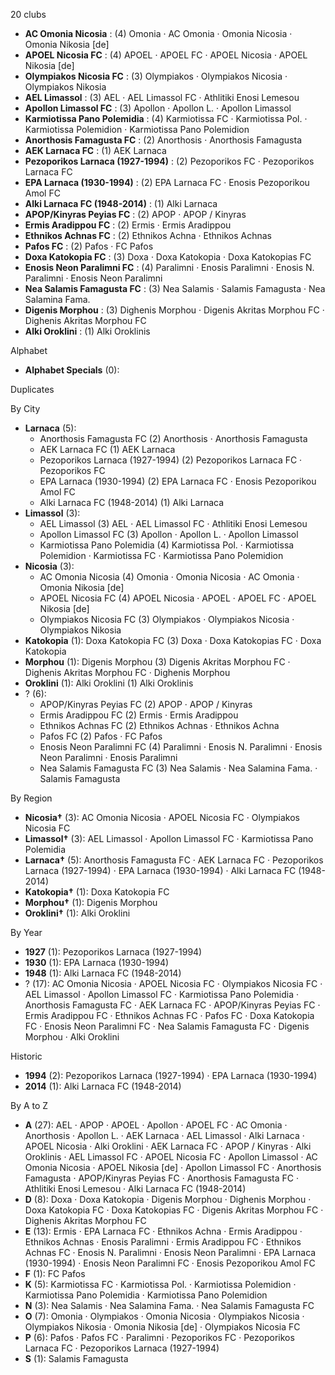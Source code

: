 20 clubs

- **AC Omonia Nicosia** : (4) Omonia · AC Omonia · Omonia Nicosia · Omonia Nikosia [de]
- **APOEL Nicosia FC** : (4) APOEL · APOEL FC · APOEL Nicosia · APOEL Nikosia [de]
- **Olympiakos Nicosia FC** : (3) Olympiakos · Olympiakos Nicosia · Olympiakos Nikosia
- **AEL Limassol** : (3) AEL · AEL Limassol FC · Athlitiki Enosi Lemesou
- **Apollon Limassol FC** : (3) Apollon · Apollon L. · Apollon Limassol
- **Karmiotissa Pano Polemidia** : (4) Karmiotissa FC · Karmiotissa Pol. · Karmiotissa Polemidion · Karmiotissa Pano Polemidion
- **Anorthosis Famagusta FC** : (2) Anorthosis · Anorthosis Famagusta
- **AEK Larnaca FC** : (1) AEK Larnaca
- **Pezoporikos Larnaca (1927-1994)** : (2) Pezoporikos FC · Pezoporikos Larnaca FC
- **EPA Larnaca (1930-1994)** : (2) EPA Larnaca FC · Enosis Pezoporikou Amol FC
- **Alki Larnaca FC (1948-2014)** : (1) Alki Larnaca
- **APOP/Kinyras Peyias FC** : (2) APOP · APOP / Kinyras
- **Ermis Aradippou FC** : (2) Ermis · Ermis Aradippou
- **Ethnikos Achnas FC** : (2) Ethnikos Achna · Ethnikos Achnas
- **Pafos FC** : (2) Pafos · FC Pafos
- **Doxa Katokopia FC** : (3) Doxa · Doxa Katokopia · Doxa Katokopias FC
- **Enosis Neon Paralimni FC** : (4) Paralimni · Enosis Paralimni · Enosis N. Paralimni · Enosis Neon Paralimni
- **Nea Salamis Famagusta FC** : (3) Nea Salamis · Salamis Famagusta · Nea Salamina Fama.
- **Digenis Morphou** : (3) Dighenis Morphou · Digenis Akritas Morphou FC · Dighenis Akritas Morphou FC
- **Alki Oroklini** : (1) Alki Oroklinis




Alphabet

- **Alphabet Specials** (0): 




Duplicates





By City

- **Larnaca** (5): 
  - Anorthosis Famagusta FC  (2) Anorthosis · Anorthosis Famagusta
  - AEK Larnaca FC  (1) AEK Larnaca
  - Pezoporikos Larnaca (1927-1994)  (2) Pezoporikos Larnaca FC · Pezoporikos FC
  - EPA Larnaca (1930-1994)  (2) EPA Larnaca FC · Enosis Pezoporikou Amol FC
  - Alki Larnaca FC (1948-2014)  (1) Alki Larnaca
- **Limassol** (3): 
  - AEL Limassol  (3) AEL · AEL Limassol FC · Athlitiki Enosi Lemesou
  - Apollon Limassol FC  (3) Apollon · Apollon L. · Apollon Limassol
  - Karmiotissa Pano Polemidia  (4) Karmiotissa Pol. · Karmiotissa Polemidion · Karmiotissa FC · Karmiotissa Pano Polemidion
- **Nicosia** (3): 
  - AC Omonia Nicosia  (4) Omonia · Omonia Nicosia · AC Omonia · Omonia Nikosia [de]
  - APOEL Nicosia FC  (4) APOEL Nicosia · APOEL · APOEL FC · APOEL Nikosia [de]
  - Olympiakos Nicosia FC  (3) Olympiakos · Olympiakos Nicosia · Olympiakos Nikosia
- **Katokopia** (1): Doxa Katokopia FC  (3) Doxa · Doxa Katokopias FC · Doxa Katokopia
- **Morphou** (1): Digenis Morphou  (3) Digenis Akritas Morphou FC · Dighenis Akritas Morphou FC · Dighenis Morphou
- **Oroklini** (1): Alki Oroklini  (1) Alki Oroklinis
- ? (6): 
  - APOP/Kinyras Peyias FC  (2) APOP · APOP / Kinyras
  - Ermis Aradippou FC  (2) Ermis · Ermis Aradippou
  - Ethnikos Achnas FC  (2) Ethnikos Achnas · Ethnikos Achna
  - Pafos FC  (2) Pafos · FC Pafos
  - Enosis Neon Paralimni FC  (4) Paralimni · Enosis N. Paralimni · Enosis Neon Paralimni · Enosis Paralimni
  - Nea Salamis Famagusta FC  (3) Nea Salamis · Nea Salamina Fama. · Salamis Famagusta




By Region

- **Nicosia†** (3):   AC Omonia Nicosia · APOEL Nicosia FC · Olympiakos Nicosia FC
- **Limassol†** (3):   AEL Limassol · Apollon Limassol FC · Karmiotissa Pano Polemidia
- **Larnaca†** (5):   Anorthosis Famagusta FC · AEK Larnaca FC · Pezoporikos Larnaca (1927-1994) · EPA Larnaca (1930-1994) · Alki Larnaca FC (1948-2014)
- **Katokopia†** (1):   Doxa Katokopia FC
- **Morphou†** (1):   Digenis Morphou
- **Oroklini†** (1):   Alki Oroklini




By Year

- **1927** (1):   Pezoporikos Larnaca (1927-1994)
- **1930** (1):   EPA Larnaca (1930-1994)
- **1948** (1):   Alki Larnaca FC (1948-2014)
- ? (17):   AC Omonia Nicosia · APOEL Nicosia FC · Olympiakos Nicosia FC · AEL Limassol · Apollon Limassol FC · Karmiotissa Pano Polemidia · Anorthosis Famagusta FC · AEK Larnaca FC · APOP/Kinyras Peyias FC · Ermis Aradippou FC · Ethnikos Achnas FC · Pafos FC · Doxa Katokopia FC · Enosis Neon Paralimni FC · Nea Salamis Famagusta FC · Digenis Morphou · Alki Oroklini




Historic

- **1994** (2):   Pezoporikos Larnaca (1927-1994) · EPA Larnaca (1930-1994)
- **2014** (1):   Alki Larnaca FC (1948-2014)






By A to Z

- **A** (27): AEL · APOP · APOEL · Apollon · APOEL FC · AC Omonia · Anorthosis · Apollon L. · AEK Larnaca · AEL Limassol · Alki Larnaca · APOEL Nicosia · Alki Oroklini · AEK Larnaca FC · APOP / Kinyras · Alki Oroklinis · AEL Limassol FC · APOEL Nicosia FC · Apollon Limassol · AC Omonia Nicosia · APOEL Nikosia [de] · Apollon Limassol FC · Anorthosis Famagusta · APOP/Kinyras Peyias FC · Anorthosis Famagusta FC · Athlitiki Enosi Lemesou · Alki Larnaca FC (1948-2014)
- **D** (8): Doxa · Doxa Katokopia · Digenis Morphou · Dighenis Morphou · Doxa Katokopia FC · Doxa Katokopias FC · Digenis Akritas Morphou FC · Dighenis Akritas Morphou FC
- **E** (13): Ermis · EPA Larnaca FC · Ethnikos Achna · Ermis Aradippou · Ethnikos Achnas · Enosis Paralimni · Ermis Aradippou FC · Ethnikos Achnas FC · Enosis N. Paralimni · Enosis Neon Paralimni · EPA Larnaca (1930-1994) · Enosis Neon Paralimni FC · Enosis Pezoporikou Amol FC
- **F** (1): FC Pafos
- **K** (5): Karmiotissa FC · Karmiotissa Pol. · Karmiotissa Polemidion · Karmiotissa Pano Polemidia · Karmiotissa Pano Polemidion
- **N** (3): Nea Salamis · Nea Salamina Fama. · Nea Salamis Famagusta FC
- **O** (7): Omonia · Olympiakos · Omonia Nicosia · Olympiakos Nicosia · Olympiakos Nikosia · Omonia Nikosia [de] · Olympiakos Nicosia FC
- **P** (6): Pafos · Pafos FC · Paralimni · Pezoporikos FC · Pezoporikos Larnaca FC · Pezoporikos Larnaca (1927-1994)
- **S** (1): Salamis Famagusta




